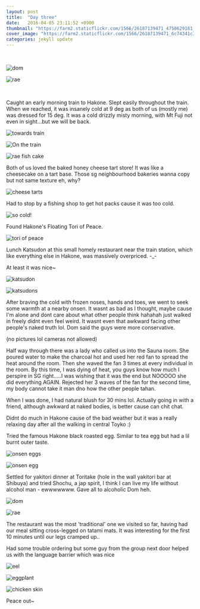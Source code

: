 ```yaml
---
layout: post
title:  "Day three"
date:   2016-04-05 23:11:52 +0900
thumbnail: "https://farm2.staticflickr.com/1566/26187139471_4750629181_z_d.jpg"
cover_image: "https://farm2.staticflickr.com/1566/26187139471_6c74341c31_k_d.jpg"
categories: jekyll update
---
```


<div>&nbsp;</div>

![dom](https://farm2.staticflickr.com/1600/26253410755_ffbdffc5d3_k_d.jpg)

![rae](https://farm2.staticflickr.com/1698/26160970482_6afb83e79d_z_d.jpg)

<div>&nbsp;</div>

Caught an early morning train to Hakone. Slept easily throughout the train. When we reached, it was insanely cold at 9 deg as both of us (mostly me) was dressed for 15 deg. It was a cold drizzly misty morning, with Mt Fuji not even in sight...but we will be back.

![towards train](https://farm2.staticflickr.com/1566/26187139471_6c74341c31_k_d.jpg)

![On the train](http://im.vsco.co/1/5702787f44a4e17354157/5703c0cf230c5f370e476a1a/vsco_040516.jpg)

![rae fish cake](https://farm2.staticflickr.com/1477/25980563140_708d93ca44_k_d.jpg)

Both of us loved the baked honey cheese tart store! It was like a cheesecake on a tart base. Those sg neighbourhood bakeries wanna copy but not same texture eh, why?

![cheese tarts](https://farm2.staticflickr.com/1680/25650729443_8806c00736_k_d.jpg) 

Had to stop by a fishing shop to get hot packs cause it was too cold.

![so cold!](https://farm2.staticflickr.com/1516/25648628814_521282adfc_k_d.jpg)

Found Hakone's Floating Tori of Peace.

![tori of peace](https://farm2.staticflickr.com/1714/26227803076_71c9db9fe0_k_d.jpg)

Lunch Katsudon at this small homely restaurant near the train station, which like everything else in Hakone, was massively overpriced. -_-

At least it was nice~

![katsudon](http://im.vsco.co/1/5702787f44a4e17354157/5703c0bc230c5f370e476a19/vsco_040516.jpg)

![katsudons](http://im.vsco.co/1/5702787f44a4e17354157/5703c0ae230c5f370e476a18/vsco_040516.jpg)

After braving the cold with frozen noses, hands and toes, we went to seek some warmth at a nearby onsen. It wasnt as bad as I thought, maybe cause I'm alone and dont care about what other people think hahahah just walked in freely didnt even feel weird. It wasnt even that awkward facing other people's naked truth lol. Dom said the guys were more conservative.

(no pictures lol cameras not allowed)

Half way through there was a lady who called us into the Sauna room. She poured water to make the charcoal hot and used her red fan to spread the heat around the room. Then she waved the fan 3 times at every individual in the room. By this time, I was dying of heat, you guys know how much I perspire in SG right.....I was wishing that it was the end but NOOOOO she did everything AGAIN. Rejected her 3 waves of the fan for the second time, my body cannot take it man dno how the other people tahan. 

When I was done, I had natural blush for 30 mins lol. Actually going in with a friend, although awkward at naked bodies, is better cause can chit chat.

Didnt do much in Hakone cause of the bad weather but it was a really relaxing day after all the walking in central Toyko :)

Tried the famous Hakone black roasted egg. Similar to tea egg but had a lil burnt outer taste.

![onsen eggs](https://farm2.staticflickr.com/1613/25650734023_a0c73e0229_k_d.jpg)

![onsen egg](https://farm2.staticflickr.com/1557/25980557520_043a235b36_k_d.jpg)

Settled for yakitori dinner at Toritake (hole in the wall yakitori bar at Shibuya) and tried Shochu, a jap spirit, I think I can live my life without alcohol man - ewwwwwww. Gave all to alcoholic Dom heh.


![dom](https://farm2.staticflickr.com/1517/26187142141_8c0859694b_k_d.jpg)

![rae](https://farm2.staticflickr.com/1491/26160975222_c8f4086f45_k_d.jpg)

The restaurant was the most 'traditional' one we visited so far, having had our meal sitting cross-legged on tatami mats. It was interesting for the first 10 minutes until our legs cramped up..

Had some trouble ordering but some guy from the group next door helped us with the language barrier which was nice

![eel](https://farm2.staticflickr.com/1562/25980564080_98a0a7dff7_k_d.jpg)

![eggplant](https://farm2.staticflickr.com/1626/25650737123_1bcdf2e289_k_d.jpg)

![chicken skin](https://farm2.staticflickr.com/1559/25650733263_9e96722d1f_k_d.jpg)

Peace out~


